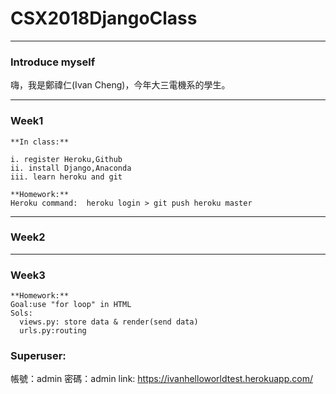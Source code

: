 # CSX2018DjangoClass

---
### Introduce myself 

嗨，我是鄭禕仁(Ivan Cheng)，今年大三電機系的學生。

---
### Week1

    **In class:**
    
    i. register Heroku,Github   
    ii. install Django,Anaconda  
    iii. learn heroku and git  
    
    **Homework:**
    Heroku command:  heroku login > git push heroku master
    

  
---
### Week2
---
### Week3
    **Homework:**
    Goal:use "for loop" in HTML
    Sols:
      views.py: store data & render(send data)
      urls.py:routing 
### Superuser:
帳號：admin
密碼：admin
link: https://ivanhelloworldtest.herokuapp.com/
    
